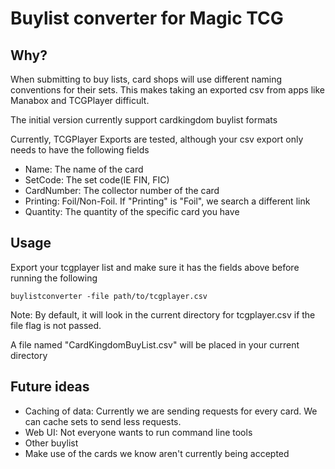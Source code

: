 # Buylist converter for Magic TCG

## Why?

When submitting to buy lists, card shops will use different naming conventions for their sets.
This makes taking an exported csv from apps like Manabox and TCGPlayer difficult.

The initial version currently support cardkingdom buylist formats

Currently, TCGPlayer Exports are tested, although your csv export only needs to have the following fields

* Name: The name of the card
* SetCode: The set code(IE FIN, FIC)
* CardNumber: The collector number of the card
* Printing: Foil/Non-Foil. If "Printing" is "Foil", we search a different link
* Quantity: The quantity of the specific card you have

## Usage

Export your tcgplayer list and make sure it has the fields above before running the following

```
buylistconverter -file path/to/tcgplayer.csv
```

Note: By default, it will look in the current directory for tcgplayer.csv if the file flag is not passed.

A file named "CardKingdomBuyList.csv" will be placed in your current directory

## Future ideas

* Caching of data: Currently we are sending requests for every card. We can cache sets to send less requests.
* Web UI: Not everyone wants to run command line tools
* Other buylist
* Make use of the cards we know aren't currently being accepted